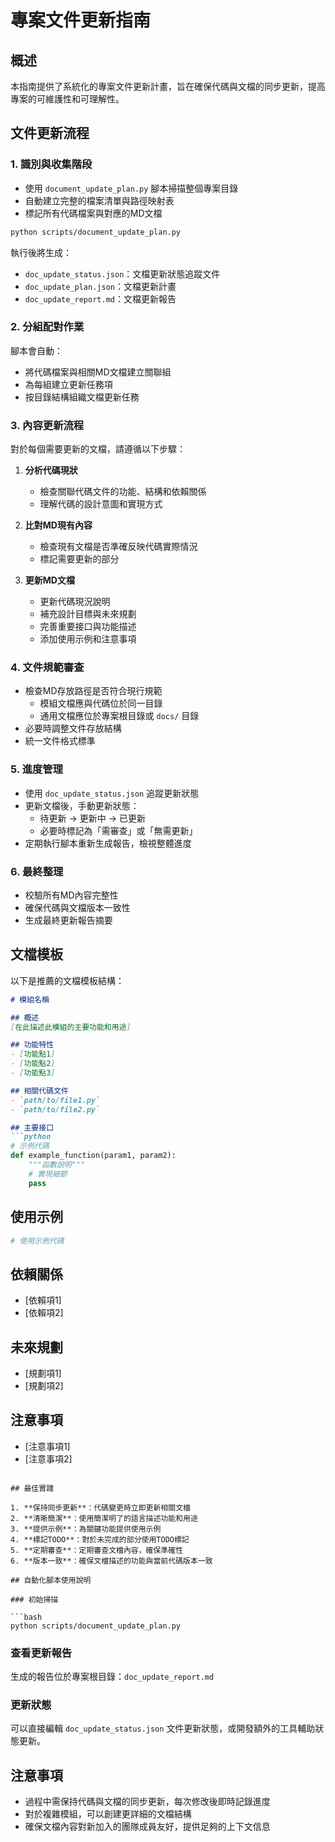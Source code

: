 # 專案文件更新指南

## 概述

本指南提供了系統化的專案文件更新計畫，旨在確保代碼與文檔的同步更新，提高專案的可維護性和可理解性。

## 文件更新流程

### 1. 識別與收集階段

- 使用 `document_update_plan.py` 腳本掃描整個專案目錄
- 自動建立完整的檔案清單與路徑映射表
- 標記所有代碼檔案與對應的MD文檔

```bash
python scripts/document_update_plan.py
```

執行後將生成：
- `doc_update_status.json`：文檔更新狀態追蹤文件
- `doc_update_plan.json`：文檔更新計畫
- `doc_update_report.md`：文檔更新報告

### 2. 分組配對作業

腳本會自動：
- 將代碼檔案與相關MD文檔建立關聯組
- 為每組建立更新任務項
- 按目錄結構組織文檔更新任務

### 3. 內容更新流程

對於每個需要更新的文檔，請遵循以下步驟：

1. **分析代碼現狀**
   - 檢查關聯代碼文件的功能、結構和依賴關係
   - 理解代碼的設計意圖和實現方式

2. **比對MD現有內容**
   - 檢查現有文檔是否準確反映代碼實際情況
   - 標記需要更新的部分

3. **更新MD文檔**
   - 更新代碼現況說明
   - 補充設計目標與未來規劃
   - 完善重要接口與功能描述
   - 添加使用示例和注意事項

### 4. 文件規範審查

- 檢查MD存放路徑是否符合現行規範
  - 模組文檔應與代碼位於同一目錄
  - 通用文檔應位於專案根目錄或 `docs/` 目錄
- 必要時調整文件存放結構
- 統一文件格式標準

### 5. 進度管理

- 使用 `doc_update_status.json` 追蹤更新狀態
- 更新文檔後，手動更新狀態：
  - 待更新 → 更新中 → 已更新
  - 必要時標記為「需審查」或「無需更新」
- 定期執行腳本重新生成報告，檢視整體進度

### 6. 最終整理

- 校驗所有MD內容完整性
- 確保代碼與文檔版本一致性
- 生成最終更新報告摘要

## 文檔模板

以下是推薦的文檔模板結構：

```markdown
# 模組名稱

## 概述
[在此描述此模組的主要功能和用途]

## 功能特性
- [功能點1]
- [功能點2]
- [功能點3]

## 相關代碼文件
- `path/to/file1.py`
- `path/to/file2.py`

## 主要接口
```python
# 示例代碼
def example_function(param1, param2):
    """函數說明"""
    # 實現細節
    pass
```

## 使用示例
```python
# 使用示例代碼
```

## 依賴關係
- [依賴項1]
- [依賴項2]

## 未來規劃
- [規劃項1]
- [規劃項2]

## 注意事項
- [注意事項1]
- [注意事項2]
```

## 最佳實踐

1. **保持同步更新**：代碼變更時立即更新相關文檔
2. **清晰簡潔**：使用簡潔明了的語言描述功能和用途
3. **提供示例**：為關鍵功能提供使用示例
4. **標記TODO**：對於未完成的部分使用TODO標記
5. **定期審查**：定期審查文檔內容，確保準確性
6. **版本一致**：確保文檔描述的功能與當前代碼版本一致

## 自動化腳本使用說明

### 初始掃描

```bash
python scripts/document_update_plan.py
```

### 查看更新報告

生成的報告位於專案根目錄：`doc_update_report.md`

### 更新狀態

可以直接編輯 `doc_update_status.json` 文件更新狀態，或開發額外的工具輔助狀態更新。

## 注意事項

- 過程中需保持代碼與文檔的同步更新，每次修改後即時記錄進度
- 對於複雜模組，可以創建更詳細的文檔結構
- 確保文檔內容對新加入的團隊成員友好，提供足夠的上下文信息